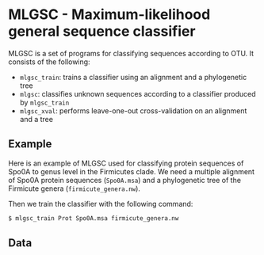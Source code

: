 MLGSC - Maximum-likelihood  general sequence classifier
=====

MLGSC is a set of programs for classifying sequences according to OTU. It
consists of the following:

* `mlgsc_train`: trains a classifier using an alignment and a phylogenetic tree
* `mlgsc`: classifies unknown sequences according to a classifier produced by
  `mlgsc_train`
* `mlgsc_xval`: performs leave-one-out cross-validation on an alignment and a
  tree

Example
-------

Here is an example of MLGSC used for classifying protein sequences of Spo0A to
genus level in the Firmicutes clade. We need a multiple alignment of Spo0A
protein sequences (`Spo0A.msa`) and a phylogenetic tree of the Firmicute genera
(`firmicute_genera.nw`).

Then we train the classifier with the following command:

```bash
$ mlgsc_train Prot Spo0A.msa firmicute_genera.nw
```


Data
----


